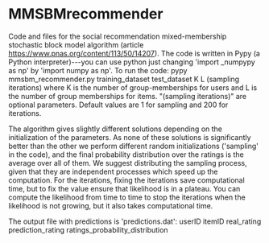 # MMSBMrecommender
Code and files for the social recommendation mixed-membership stochastic block model algorithm (article https://www.pnas.org/content/113/50/14207). 
The code is written in Pypy (a Python interpreter)---you can use python just changing 'import _numpypy as np' by 'import numpy as np'. To run the code:
pypy mmsbm_recommender.py training_dataset test_dataset K L (sampling iterations)
where K is the number of group-memberships for users and L is the number of group memberships for items. "(sampling iterations)" are optional parameters. Default values are 1 for sampling and 200 for iterations.

The algorithm gives slightly different solutions depending on the initialization of the parameters. As none of these solutions is significantly better than the other we perform different random initializations ('sampling' in the code), and the final probability distribution over the ratings is the average over all of them.
We suggest distributing the sampling process, given that they are independent processes which speed up the computation. For the iterations, fixing the iterations save computational time, but to fix the value ensure that likelihood is in a plateau. You can compute the likelihood from time to time to stop the iterations when the likelihood is not growing, but it also takes computational time.

The output file with predictions is 'predictions.dat':
userID itemID real_rating prediction_rating ratings_probability_distribution
